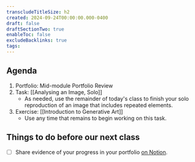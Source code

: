 ```yaml
---
transcludeTitleSize: h2
created: 2024-09-24T00:00:00.000-0400
draft: false
draftSectionTwo: true
enableToc: false
excludeBacklinks: true
tags:
---
```

## Agenda
1. Portfolio: Mid-module Portfolio Review
2. Task: [[Analysing an Image, Solo]]
	- As needed, use the remainder of today's class to finish your solo reproduction of an image that includes repeated elements.
3. Exercise: [[Introduction to Generative Art]]
	- Use any time that remains to begin working on this task.

## Things to do before our next class
- [ ] Share evidence of your progress in your portfolio [on Notion](https://notion.so).
